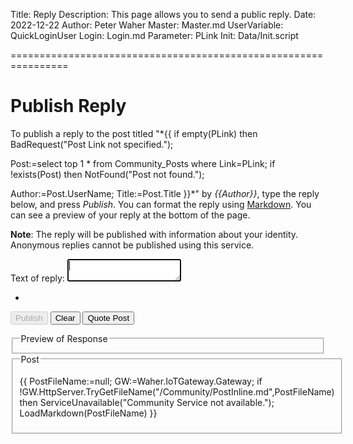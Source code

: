 Title: Reply
Description: This page allows you to send a public reply.
Date: 2022-12-22
Author: Peter Waher
Master: Master.md
UserVariable: QuickLoginUser
Login: Login.md
Parameter: PLink
Init: Data/Init.script

================================================================

Publish Reply
================

To publish a reply to the post titled "*{{
if empty(PLink) then BadRequest("Post Link not specified.");
	
Post:=select top 1 * from Community_Posts where Link=PLink;
if !exists(Post) then NotFound("Post not found.");

Author:=Post.UserName;
Title:=Post.Title
}}*" by *{{Author}}*, type the reply below, and press *Publish*. You can format the reply using 
[Markdown](/Markdown.md). You can see a preview of your reply at the bottom of the page.

**Note**: The reply will be published with information about your identity. Anonymous replies
cannot be published using this service.

<form>

<input type="hidden" name="Type" id="Type" value="Reply"/>
<input type="hidden" name="Title" id="Title" value=""/>
<input type="hidden" name="ReferenceLink" id="ReferenceLink" value="{{PLink}}"/>
<input type="hidden" name="Tag" id="Tag"/>

<p>
<label for="Text">Text of reply:</label>  
<textarea name="Text" id="Text" onkeydown="TrapTab(this,event)" autofocus required>
</textarea>
</p>

<p>
<ul id="Tags" class="Tags noTags">
<li id="EndOfTags" class="EndOfTags"/>
</ul>
</p>

<button id="CreateButton" type="button" class="disabledButton" onclick="PublishReply()" disabled="disabled">Publish</button>
<button type="button" class="negButton" onclick="ClearPost()">Clear</button>
<button id="QuoteButton" type="button" onclick="QuotePost('{{PLink}}')">Quote Post</button>

</form>
<fieldset>
<legend>Preview of Response</legend>
<div id="Preview"/>
</fieldset>
<fieldset>
<legend>Post</legend>

{{
PostFileName:=null;
GW:=Waher.IoTGateway.Gateway;
if !GW.HttpServer.TryGetFileName("/Community/PostInline.md",PostFileName) then ServiceUnavailable("Community Service not available.");
LoadMarkdown(PostFileName)
}}

</fieldset>